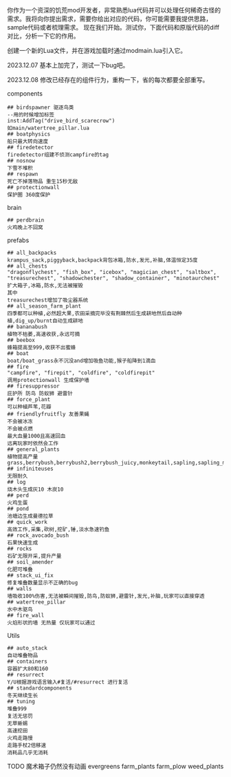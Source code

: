 你作为一个资深的饥荒mod开发者，非常熟悉lua代码并可以处理任何稀奇古怪的需求。我将向你提出需求，需要你给出对应的代码，你可能需要我提供思路，sample代码或者梳理需求。
现在我们开始。测试你，下面代码和原版代码的diff对比，分析一下它的作用。

创建一个新的Lua文件，并在游戏加载时通过modmain.lua引入它。

2023.12.07 基本上加完了，测试一下bug吧。

2023.12.08 修改已经存在的组件行为，重构一下，省的每次都要全部重写。


components
```
## birdspawner 驱逐鸟类
--用的时候增加标签
inst:AddTag("drive_bird_scarecrow")
如main/watertree_pillar.lua
## boatphysics
船只最大转向速度
## firedetector
firedetector组建不侦测campfire的tag
## nosnow
下雪不堆积
## respawn
死亡不掉落物品 重生15秒无敌
## protectionwall
保护圈 360度保护
```

brain
```
## perdbrain
火鸡晚上不回窝
```

prefabs
```
## all_backpacks
krampus_sack,piggyback,backpack背包冰箱,防水,发光,补脑,体温恒定35度
## all_chests
"dragonflychest", "fish_box", "icebox", "magician_chest", "saltbox", "treasurechest", "shadowchester", "shadow_container", "minotaurchest"
扩大箱子,冰箱,防水,无法被摧毁
其中
treasurechest增加了吸尘器系统
## all_season_farm_plant
四季都可以种植,必然超大果,农田采摘完毕没有荆棘然后生成耕地然后自动种植,dig_up/burnt自动生成耕地
## bananabush
植物不枯萎,高速收获,永远可摘
## beebox
蜂箱提高至999,收获不出蜜蜂
## boat
boat/boat_grass永不沉没and增加吸鱼功能,猴子船降到1滴血
## fire
"campfire", "firepit", "coldfire", "coldfirepit"
调用protectionwall 生成保护墙
## firesuppressor
庇护所 防鸟 防蚁狮 避雷针
## force_plant
可以种植芦苇,花瓣
## friendlyfruitfly 友善果蝇
不会被冰冻
不会被点燃
最大血量1000且高速回血
远离玩家时依然会工作
## general_plants
植物提高产量    
grass,berrybush,berrybush2,berrybush_juicy,monkeytail,sapling,sapling_moon
## infiniteuses
无限耐久
## log
烧木头生成灰10 木炭10
## perd
火鸡生蛋
## pond
池塘边生成曼德拉草
## quick_work
高效工作,采集,砍树,挖矿,锤,淡水急速钓鱼
## rock_avocado_bush
石果快速生成
## rocks
石矿无限开采,提升产量
## soil_amender
化肥可堆叠
## stack_ui_fix
修复堆叠数量显示不正确的bug
## walls
墙吸收100%伤害,无法被瞬间摧毁,防鸟,防蚁狮,避雷针,发光,补脑,玩家可以直接穿透
## watertree_pillar
水中木驱鸟
## fire_wall
火焰形状的墙 无热量 仅玩家可以通过
```

Utils
```
## auto_stack
自动堆叠物品
## containers
容器扩大80和160
## resurrect
Y/U根据游戏语言输入#复活/#resurrect 进行复活
## standardcomponents
冬天继续生长
## tuning
堆叠999
复活无惩罚
无草蜥蜴
高速挖田
火鸡走路慢
走路手杖2倍移速
消耗品几乎无消耗
```

TODO 
魔术箱子仍然没有动画
evergreens
farm_plants
farm_plow
weed_plants